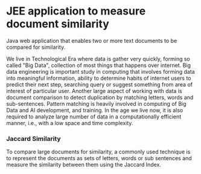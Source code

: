 # JEE application to measure document similarity
Java web application that enables two or more text documents to be compared for similarity.

We live in Technological Era where data is gather very quickly, forming so called "Big Data", collection
of most things that happens over internet. Big data engineering is important study in computing that involves
forming data into meaningful information, ability to determine habits of internet users to predict their next step,
searching query or suggest something from area of interest of particular user. 
Another large aspect of working with data is document comparison to detect duplication by matching letters, words and sub-sentences. 
Pattern matching is heavily involved in computing of Big Data and AI development, and training. 
In the age we live now, it is also required to analyze large number of data in a computationally efficient manner, 
i.e., with a low space and time complexity. 

### Jaccard Similarity

To compare large documents for similarity, a commonly used technique is to represent the documents as 
sets of letters, words or sub sentences and measure the similarity between them using the Jaccard Index.
